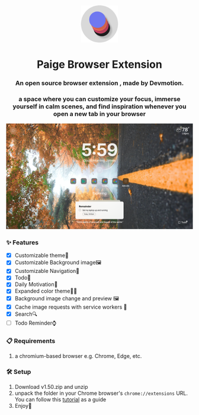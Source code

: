 <p align="center">
  <img src="./public/logo/128x128.png" width="100" height="100" alt="Paige Icon" />
</p>

<h1 align="center">Paige Browser Extension</h1>

<h3 align="center">
  An open source browser extension , made by Devmotion.
</h3>

<h3 align="center">a space where you can customize your focus, immerse yourself in calm scenes, and find inspiration whenever you open a new tab in your browser</h3>

<p align="center">
  <img src="./public/images/preview.png"  alt="Paige preview" />
</p>

### ✨ Features

- [x] Customizable theme💅
- [x] Customizable Background image🖼️
- [x] Customizable Navigation🧭
- [x] Todo📝
- [x] Daily Motivation💪
- [x]  Expanded color theme🧑‍🎨
- [x] Background image change and preview 🖼️
- [x] Cache image requests with service workers 🧺
- [x] Search🔍
- [ ] Todo Reminder⌚

### 📋 Requirements

1. a chromium-based browser e.g. Chrome, Edge, etc.

### 🛠️ Setup

1. Download v1.50.zip and unzip
2. unpack the folder in your Chrome browser's `chrome://extensions` URL. You can follow this [tutorial](https://developer.chrome.com/docs/extensions/mv3/getstarted/)  as a guide
3. Enjoy💯
